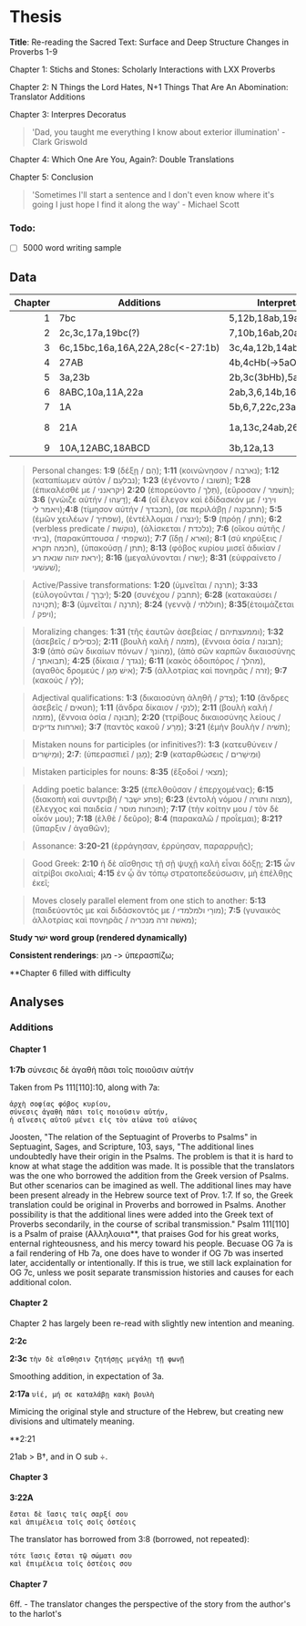 # Thesis
**Title**: Re-reading the Sacred Text: Surface and Deep Structure Changes in Proverbs 1-9

Chapter 1: Stichs and Stones: Scholarly Interactions with LXX Proverbs

Chapter 2: N Things the Lord Hates, N+1 Things That Are An Abomination: Translator Additions

Chapter 3: Interpres Decoratus
> 'Dad, you taught me everything I know about exterior illumination' - Clark Griswold

Chapter 4: Which One Are You, Again?: Double Translations

Chapter 5: Conclusion
> 'Sometimes I'll start a sentence and I don't even know where it's going I just hope I find it along the way' - Michael Scott

### Todo:
- [ ] 5000 word writing sample

## Data
|   Chapter | Additions                        | Interpretations           |          Doubles | Other                              |
| --------: | ----------                       | -------                   | ---------------- | -----                              |
|         1 | 7bc                              | 5,12b,18ab,19ab,22,23     |         14,21,27 | 10b(11a MT),21(2 -> 3 stichoi)     |
|         2 | 2c,3c,17a,19bc(?)                | 7,10b,16ab,20ab           |               21 | 13a(+ ὦ)                           |
|         3 | 6c,15bc,16a,16A,22A,28c(<-27:1b) | 3c,4a,12b,14ab,18b,22,27a |                  | 3c(omit),4a(-> 3c OG)              |
|         4 | 27AB                             | 4b,4cHb(->5aOG),16c       |               10 | 7Hb(omit)                          |
|         5 | 3a,23b                           | 2b,3c(3bHb),5abc,19       |                  | 18a(confusion),13(a/b conflated)   |
|         6 | 8ABC,10a,11A,22a                 | 2ab,3,6,14b,16ab          |               25 |                                    |
|         7 | 1A                               | 5b,6,7,22c,23ac           |                  | 25b(omit), 29ab(omit)              |
|         8 | 21A                              | 1a,13c,24ab,26,27b,28b    |               10 | 22(collapse),32b(move),34b(32b Hb) |
|         9 | 10A,12ABC,18ABCD                 | 3b,12a,13                 |               6b | 17(a<-->b)                         |

> Personal changes: **1:9** (δέξῃ / הֵם); **1:11** (κοινώνησον / נארבה);  **1:12** (καταπίωμεν αὐτόν / נבלעֵם); **1:23** (ἐγένοντο / תשׁובו); **1:28** (ἐπικαλέσθέ με / יקראנני) **2:20** (ἐπορεύοντο / תֵלֵך), (εὕροσαν / תשׁמר); **3:6** (γνώιζε αὐτήν / דָעֵהוּ); **4:4** (οἵ ἔλεγον καὶ ἐδίδασκόν με / וירֵני ויאמר לי);**4:8** (τίμησον αὐτήν / תכבדךָ), (σε περιλάβῃ / תחבקנה); **5:5** (ἐμῶν χειλέων / שפתיך), (ἐντέλλομαι / ינצרו); **5:9** (πρόῃ / תתן); **6:2** (verbless predicate / נוקשׁת), (ἁλίσκεται / נלכדת); **7:6** (οἴκου αὐτῆς / ביתי), (παρακύπτουσα / נשׁקפתי); **7:7** (ἴδῃ / ואֵרא); **8:1** (σὐ κηρύξεις / חכמה תקרא), (ὑπακούσῃ / תתן); **8:13** (φόβος κυρίου μισεῖ ἀδικίαν / יראת יהוה שנאת רע); **8:16** (μεγαλύνονται / יָשרוּ); **8:31** (εὐφραίνετο / שׁעשׁעי);

> Active/Passive transformations: **1:20** (ὑμνεῖται / תרנָה); **3:33** (εὐλογοῦνται / יבָרֵך); **5:20** (συνέχου / תחבק); **6:28** (κατακαύσει / תכָוינה); **8:3** (ὑμνεῖται / תרנָה); **8:24** (γεννᾷ / חוללתי); **8:35**(ἑτοιμάζεται / ויפק);

> Moralizing changes: **1:31** (τῆς ἑαυτῶν ἀσεβείας / וממעצתיהם); **1:32** (ἀσεβεῖς / כסילים); **2:11** (βουλὴ καλὴ / מזמה), (ἔννοια ὁσία / תבונה); **3:9** (ἀπὸ σῶν δικαίων πόνων / מֵהוֹנךָ), (ἀπὸ σῶν καρπῶν δικαιοσύνης / תבואתך); **4:25** (δίκαια / נגדך); **6:11** (κακὸς ὁδοιπόρος / מהלך), (αγαθὸς δρομεύς / אישׁ מָגֵן); **7:5** (ἀλλοτρίας καὶ πονηρᾶς / זרה); **9:7** (κακούς / לֵץ);

> Adjectival qualifications: **1:3** (δικαιοσύνη ἀληθῆ / צדק); **1:10** (ἄνδρες ἀσεβεῖς / חטאים); **1:11** (ἄνδρα δίκαιον / לנקי); **2:11** (βουλὴ καλή / מזמה), (ἔννοια ὁσία / תבוּנָה); **2:20** (ττρίβους δικαιοσύνης λείους / וארחות צדיקים); **3:7** (παντὸς κακοῦ / מֵרָע); **3:21** (ἐμὴν βουλὴν / תשׁיה);

> Mistaken nouns for participles (or infinitives?): **1:3** (κατευθύνειν / וּמֵישָׁרים); **2:7**: (ὑπερασπιεῖ / מָגֵן); **2:9** (καταρθώσεις / וּמֵישָׁרים)

> Mistaken participles for nouns: **8:35** (ἔξοδοί / מצאי);

> Adding poetic balance: **3:25** (ἐπελθοῦσαν / ἐπερχομένας); **6:15** (διακοπὴ καὶ συντριβὴ / פתע ישָׁבֵר); **6:23** (ἐντολὴ νόμου / מצוה ותורה), (ἔλεγχος καὶ παιδεία / תוכחות מוסר); **7:17** (τὴν κοίτην μου / τὸν δὲ οἶκόν μου); **7:18** (ἐλθὲ / δεῦρο); **8:4** (παρακαλῶ / προΐεμαι); **8:21?** (ὕπαρξιν / ἀγαθῶν);

> Assonance: **3:20-21** (ἐρράγησαν, ἐρρύησαν, παραρρυῇς);

> Good Greek: **2:10** ἡ δὲ αἴσθησις τῇ σῇ ψυχῇ καλὴ εἶναι δόξῃ; **2:15** ὧν αἱτρίβοι σκολιαὶ; **4:15** ἐν ᾧ ἄν τόπῳ στρατοπεδεύσωσιν, μὴ ἐπέλθῃς ἐκεῖ;

> Moves closely parallel element from one stich to another: **5:13** (παιδεύοντός με καὶ διδάσκοντός με / מורָי ולמלמדי); **7:5** (γυναικὸς ἀλλοτρίας καὶ πονηρᾶς / מאשׁה זרה מנכריה);

**Study ישׁר word group (rendered dynamically)**

**Consistent renderings**: מגן -> ὑπερασπίζω;

**Chapter 6 filled with difficulty

## Analyses

### Additions

#### Chapter 1
**1:7b** σύνεσις δὲ ἀγαθὴ πᾶσι τοῖς ποιοῦσιν αὐτήν

Taken from Ps 111[110]:10, along with 7a:

```
ἀρχὴ σοφίας φόβος κυρίου, 
σύνεσις ἀγαθὴ πᾶσι τοῖς ποιοῦσιν αὐτήν, 
ἡ αἴνεσις αὐτοῦ μένει εἰς τὸν αἰῶνα τοῦ αἰῶνος
```

Joosten, "The relation of the Septuagint of Proverbs to Psalms" in Septuagint, Sages, and Scripture, 103, says, "The additional lines undoubtedly have their origin in the Psalms. The problem is that it is hard to know at what stage the addition was made. It is possible that the translators was the one who borrowed the addition from the Greek version of Psalms. But other scenarios can be imagined as well. The additional lines may have been present already in the Hebrew source text of Prov. 1:7. If so, the Greek translation could be original in Proverbs and borrowed in Psalms. Another possibility is that the additional lines were added into the Greek text of Proverbs secondarily, in the course of scribal transmission." Psalm 111[110] is a Psalm of praise (Αλληλουια**, that praises God for his great works, enternal righteousness, and his mercy toward his people. Becuase OG 7a is a fail rendering of Hb 7a, one does have to wonder if OG 7b was inserted later, accidentally or intentionally. If this is true, we still lack explaination for OG 7c, unless we posit separate transmission histories and causes for each additional colon. 

#### Chapter 2

Chapter 2 has largely been re-read with slightly new intention and meaning.

**2:2c** 

**2:3c** `τὴν δὲ αἴσθησιν ζητήσῃς μεγάλῃ τῇ φωνῇ`

Smoothing addition, in expectation of 3a.

**2:17a** `υἱέ, μή σε καταλάβῃ κακὴ βουλὴ`

Mimicing the original style and structure of the Hebrew, but creating new divisions and ultimately meaning.

**2:21

21ab > B†, and in O sub ÷.

#### Chapter 3
**3:22A** 
```
ἔσται δὲ ἴασις ταῖς σαρξί σου
καὶ ἀπιμέλεια τοῖς σοῖς ὀστέοις
```

The translator has borrowed from 3:8 (borrowed, not repeated):
```
τότε ἴασις ἔσται τῷ σώματι σου
καὶ ἐπιμέλεια τοῖς ὀστέοις σου
```
#### Chapter 7

6ff. - The translator changes the perspective of the story from the author's to the harlot's
